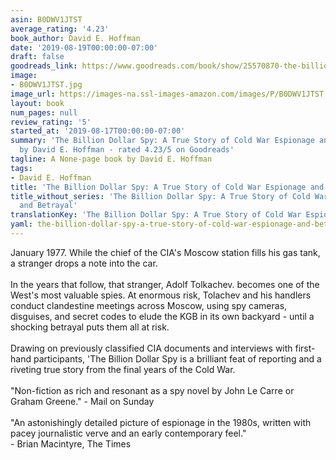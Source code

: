 ```yaml
---
asin: B0DWV1JTST
average_rating: '4.23'
book_author: David E. Hoffman
date: '2019-08-19T00:00:00-07:00'
draft: false
goodreads_link: https://www.goodreads.com/book/show/25570870-the-billion-dollar-spy
image:
- B0DWV1JTST.jpg
image_url: https://images-na.ssl-images-amazon.com/images/P/B0DWV1JTST.01._SCLZZZZZZZ.jpg
layout: book
num_pages: null
review_rating: '5'
started_at: '2019-08-17T00:00:00-07:00'
summary: 'The Billion Dollar Spy: A True Story of Cold War Espionage and Betrayal
  by David E. Hoffman - rated 4.23/5 on Goodreads'
tagline: A None-page book by David E. Hoffman
tags:
- David E. Hoffman
title: 'The Billion Dollar Spy: A True Story of Cold War Espionage and Betrayal'
title_without_series: 'The Billion Dollar Spy: A True Story of Cold War Espionage
  and Betrayal'
translationKey: 'The Billion Dollar Spy: A True Story of Cold War Espionage and Betrayal'
yaml: the-billion-dollar-spy-a-true-story-of-cold-war-espionage-and-betrayal
---
```


January 1977. While the chief of the CIA's Moscow station fills his gas tank, a stranger drops a note into the car.<br /><br />In the years that follow, that stranger, Adolf Tolkachev. becomes one of the West's most valuable spies. At enormous risk, Tolachev and his handlers conduct clandestine meetings across Moscow, using spy cameras, disguises, and secret codes to elude the KGB in its own backyard - until a shocking betrayal puts them all at risk.<br /><br />Drawing on previously classified CIA documents and interviews with first-hand participants, 'The Billion Dollar Spy is a brilliant feat of reporting and a riveting true story from the final years of the Cold War.<br /><br />"Non-fiction as rich and resonant as a spy novel by John Le Carre or Graham Greene." - Mail on Sunday<br /><br />"An astonishingly detailed picture of espionage in the 1980s, written with pacey journalistic verve and an early contemporary feel."<br /> - Brian Macintyre, The Times